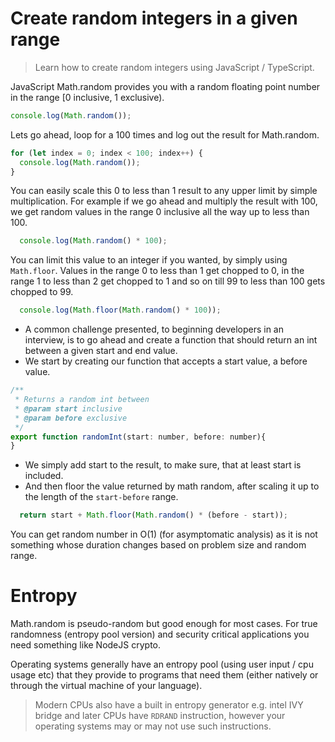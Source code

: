 # Create random integers in a given range
> Learn how to create random integers using JavaScript / TypeScript.

JavaScript Math.random provides you with a random floating point number in the range [0 inclusive, 1 exclusive).

```js
console.log(Math.random());
```

Lets go ahead, loop for a 100 times and log out the result for Math.random.
```js
for (let index = 0; index < 100; index++) {
  console.log(Math.random());
}
```

You can easily scale this 0 to less than 1 result to any upper limit by simple multiplication. For example if we go ahead and multiply the result with 100, we get random values in the range 0 inclusive all the way up to less than 100.

```js
  console.log(Math.random() * 100);
```
You can limit this value to an integer if you wanted, by simply using `Math.floor`. Values in the range 0 to less than 1 get chopped to 0, in the range 1 to less than 2 get chopped to 1 and so on till 99 to less than 100 gets chopped to 99.

```js
  console.log(Math.floor(Math.random() * 100));
```

* A common challenge presented, to beginning developers in an interview, is to go ahead and create a function that should return an int between a given start and end value.
* We start by creating our function that accepts a  start value, a before value.

```js
/**
 * Returns a random int between
 * @param start inclusive
 * @param before exclusive
 */
export function randomInt(start: number, before: number){
}
```

* We simply add start to the result, to make sure, that at least start is included.
* And then floor the value returned by math random, after scaling it up to the length of the `start-before` range.

```js
  return start + Math.floor(Math.random() * (before - start));
```

You can get random number in O(1) (for asymptomatic analysis) as it is not something whose duration changes based on problem size and random range.

# Entropy
Math.random is pseudo-random but good enough for most cases. For true randomness (entropy pool version) and security critical applications you need something like NodeJS crypto.

Operating systems generally have an entropy pool (using user input / cpu usage etc) that they provide to programs that need them (either natively or through the virtual machine of your language).

> Modern CPUs also have a built in entropy generator e.g. intel IVY bridge and later CPUs have `RDRAND` instruction, however your operating systems may or may not use such instructions.
